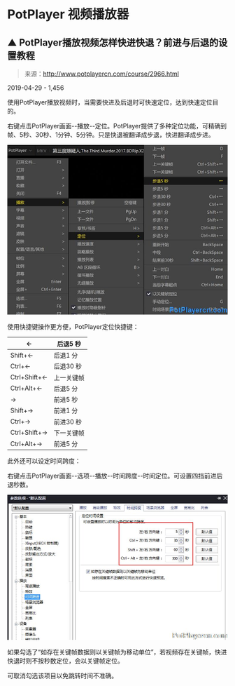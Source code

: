 # PotPlayer 视频播放器





## ▲ PotPlayer播放视频怎样快进快退？前进与后退的设置教程

> 来源：http://www.potplayercn.com/course/2966.html

2019-04-29 - 1,456

使用PotPlayer播放视频时，当需要快进及后退时可快速定位，达到快速定位目的。

右键点击PotPlayer画面--播放--定位。PotPlayer提供了多种定位功能，可精确到帧、5秒、30秒、1分钟、5分钟。只是快退被翻译成步退，快进翻译成步进。

![img](readme.assets/2021100811564891703.jpg)

使用快捷键操作更方便，PotPlayer定位快捷键：

| ←            | 后退5 秒   |
| ------------ | ---------- |
| Shift+←      | 后退1 分   |
| Ctrl+←       | 后退30 秒  |
| Ctrl+Shift+← | 上一关键帧 |
| Ctrl+Alt+←   | 后退5 分   |
| →            | 前进5 秒   |
| Shift+→      | 前进1 分   |
| Ctrl+→       | 前进30 秒  |
| Ctrl+Shift+→ | 下一关键帧 |
| Ctrl+Alt+→   | 前进5 分   |

此外还可以设定时间跨度：

右键点击PotPlayer画面--选项--播放--时间跨度--时间定位。可设置四挡前进后退秒数。

![img](readme.assets/2019042916201367663.png)

如果勾选了“如存在关键帧数据则以关键帧为移动单位”，若视频存在关键帧，快进快退时则不按秒数定位，会以关键帧定位。

可取消勾选该项目以免跳转时间不准确。